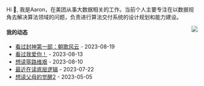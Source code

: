 Hi 👋, 我是Aaron，在美团从事大数据相关的工作。当前个人主要专注在以数据视角去解决算法领域的问题，负责进行算法交付系统的设计规划和能力建设。

<p >

<img align="right" src="https://github-readme-stats.vercel.app/api?username=aaronshan&show_icons=true&icon_color=805AD5&text_color=718096&bg_color=ffffff&hide_title=true" />

<p align="left">
     
#### 我的动态

<!-- douban starts -->
* <a href='http://movie.douban.com/subject/10604086/' target='_blank'>看过封神第一部：朝歌风云</a> - 2023-08-19
* <a href='http://movie.douban.com/subject/35818074/' target='_blank'>看过我爱你！</a> - 2023-08-13
* <a href='https://book.douban.com/subject/26171466/' target='_blank'>想读筚路维艰</a> - 2023-08-10
* <a href='https://book.douban.com/subject/35620025/' target='_blank'>最近在读底层逻辑</a> - 2023-07-22
* <a href='https://book.douban.com/subject/35145648/' target='_blank'>想读父母的觉醒2</a> - 2023-05-05
<!-- douban ends -->

<!-- recent_releases starts -->

<!-- recent_releases ends -->
</p>

</p>

